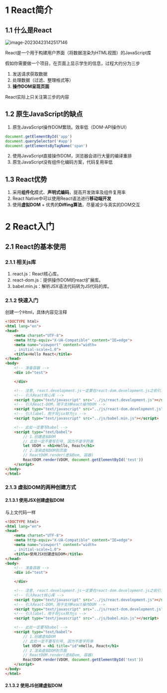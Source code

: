 # 1 React简介

## 1.1 什么是React

![image-20230423142517146](https://picgo-1301677055.cos.ap-shanghai.myqcloud.com/images/202304231436422.png)

React是一个用于构建用户界面（将数据渲染为HTML视图）的JavaScript库

假如你需要做一个项目，在页面上显示学生的信息，过程大约分为三步

1. 发送请求获取数据
2. 处理数据（过滤、整理格式等）
3. **操作DOM呈现页面**

React实际上只关注第三步的内容

## 1.2 原生JavaScript的缺点

1. 原生JavaScript操作DOM繁琐。效率低（DOM-API操作UI）

~~~javascript
document.getElementById('app')
document.querySelector('#app')
document.getElementsByTagName('span')
~~~

2. 使用JavaScript直接操作DOM，浏览器会进行大量的编译重排
3. 原生JavaScript没有组件化编码方案，代码复用率低

## 1.3 React优势

1. 采用**组件化**模式、**声明式编码**，提高开发效率及组件复用率
2. React Native中可以使用React语法进行**移动端开发**
3. 使用**虚拟DOM** + 优秀的**Diffing算法**，尽量减少与真实的DOM交互

# 2 React入门

## 2.1 React的基本使用

### 2.1.1 相关js库

1. react.js：React核心库。
2. react-dom.js：提供操作DOM的react扩展库。
3. babel.min.js：解析JSX语法代码转为JS代码的库。

### 2.1.2 快速入门

创建一个Html，具体内容见注释 

~~~html
<!DOCTYPE html>
<html lang="en">
<head>
    <meta charset="UTF-8">
    <meta http-equiv="X-UA-Compatible" content="IE=edge">
    <meta name="viewport" content="width=
    , initial-scale=1.0">
    <title>Hello React</title>
</head>
<body>
    <!-- 准备容器 -->
    <div id="test">

    </div>

    <!-- 注意, react.development.js一定要在react-dom.development.js之前引入 -->
    <!-- 引入React核心库 -->
    <script type="text/javascript" src="../js/react.development.js"></script>
    <!-- 引入React-DOM，用于支持React操作DOM -->
    <script type="text/javascript" src="../js/react-dom.development.js"></script>
    <!-- 引入label，用于将jsx转为js -->
    <script type="text/javascript" src="../js/babel.min.js"></script>

    <!-- 此处一定要写babel -->
    <script type="text/babel">
        // 1.创建虚拟DOM
        // 此处一定不要写引号, 因为不是字符串
        let VDOM = <h1>Hello, React</h1>        
        // 2.渲染虚拟DOM到页面
        // ReactDOM.render(虚拟Dom, 容器)
        ReactDOM.render(VDOM, document.getElementById('test'))
    </script>
</body>
</html>
~~~

### 2.1.3 虚拟DOM的两种创建方式

#### 2.1.3.1 使用JSX创建虚拟DOM

与上文代码一样

~~~html
<!DOCTYPE html>
<html lang="en">
<head>
    <meta charset="UTF-8">
    <meta http-equiv="X-UA-Compatible" content="IE=edge">
    <meta name="viewport" content="width=
    , initial-scale=1.0">
    <title>使用JSX创建虚拟DOM</title>
</head>
<body>
    <!-- 准备容器 -->
    <div id="test">

    </div>

    <!-- 注意, react.development.js一定要在react-dom.development.js之前引入 -->
    <!-- 引入React核心库 -->
    <script type="text/javascript" src="../js/react.development.js"></script>
    <!-- 引入React-DOM，用于支持React操作DOM -->
    <script type="text/javascript" src="../js/react-dom.development.js"></script>
    <!-- 引入label，用于将jsx转为js -->
    <script type="text/javascript" src="../js/babel.min.js"></script>

    <!-- 此处一定要写babel -->
    <script type="text/babel">
        // 1.创建虚拟DOM
        // 此处一定不要写引号, 因为不是字符串
        let VDOM = <h1 title="id">Hello, React</h1>        
        // 2.渲染虚拟DOM到页面
        // ReactDOM.render(虚拟Dom, 容器)
        ReactDOM.render(VDOM, document.getElementById('test'))
    </script>
</body>
</html>
~~~

#### 2.1.3.2 使用JS创建虚拟DOM

